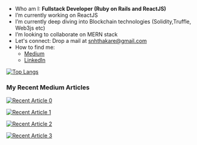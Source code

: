 
- Who am I: <strong>Fullstack Developer (Ruby on Rails and ReactJS)</strong>
- I’m currently working on ReactJS
- I’m currently deep diving into Blockchain technologies (Solidity,Truffle, Web3js etc)
- I’m looking to collaborate on MERN stack
- Let's connect: Drop a mail at snhthakare@gmail.com
- How to find me: 
  -  [Medium](https://medium.com/@snhthakare)
  -  [LinkedIn](https://www.linkedin.com/in/snehathakare/)

[![Top Langs](https://github-readme-stats.vercel.app/api/top-langs/?username=snehathakare)](https://github.com/snehathakare/github-readme-stats)

<h3>My Recent Medium Articles</h3>
 <a target="_blank" href="https://github-readme-medium-recent-article.vercel.app/medium/@snhthakare/0"><img src="https://github-readme-medium-recent-article.vercel.app/medium/@snhthakare/0" alt="Recent Article 0"> 

<a target="_blank" href="https://github-readme-medium-recent-article.vercel.app/medium/@snhthakare/1"><img src="https://github-readme-medium-recent-article.vercel.app/medium/@snhthakare/1" alt="Recent Article 1"> 
  
<a target="_blank" href="https://github-readme-medium-recent-article.vercel.app/medium/@snhthakare/2"><img src="https://github-readme-medium-recent-article.vercel.app/medium/@snhthakare/2" alt="Recent Article 2"> 
  
<a target="_blank" href="https://github-readme-medium-recent-article.vercel.app/medium/@snhthakare/3"><img src="https://github-readme-medium-recent-article.vercel.app/medium/@snhthakare/3" alt="Recent Article 3">   
